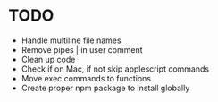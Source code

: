 # TODO

- Handle multiline file names
- Remove pipes | in user comment
- Clean up code
- Check if on Mac, if not skip applescript commands
- Move exec commands to functions
- Create proper npm package to install globally
